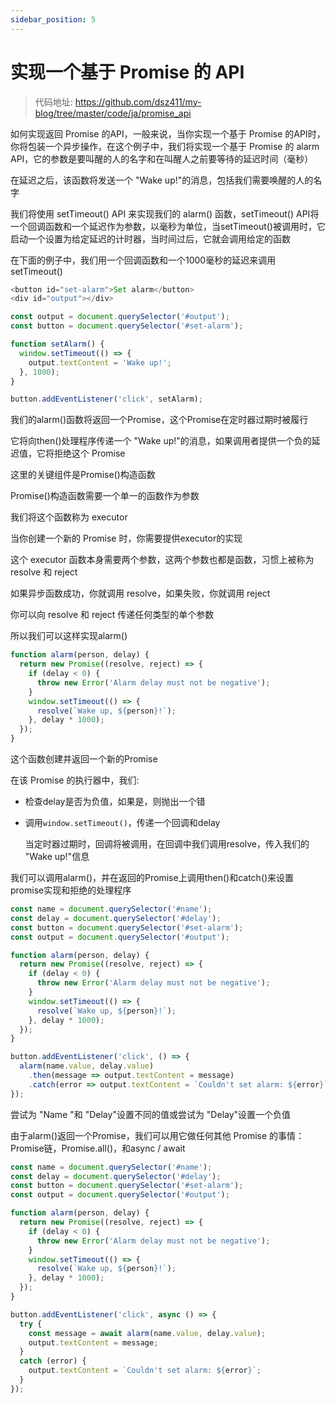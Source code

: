 ```yaml
---
sidebar_position: 5
---
```


# 实现一个基于 Promise 的 API

> 代码地址: https://github.com/dsz411/my-blog/tree/master/code/ja/promise_api

如何实现返回 Promise 的API，一般来说，当你实现一个基于 Promise 的API时，你将包装一个异步操作，在这个例子中，我们将实现一个基于 Promise 的 alarm API，它的参数是要叫醒的人的名字和在叫醒人之前要等待的延迟时间（毫秒）

在延迟之后，该函数将发送一个 "Wake up!"的消息，包括我们需要唤醒的人的名字

我们将使用 setTimeout() API 来实现我们的 alarm() 函数，setTimeout() API将一个回调函数和一个延迟作为参数，以毫秒为单位，当setTimeout()被调用时，它启动一个设置为给定延迟的计时器，当时间过后，它就会调用给定的函数

在下面的例子中，我们用一个回调函数和一个1000毫秒的延迟来调用setTimeout()

```javascript
<button id="set-alarm">Set alarm</button>
<div id="output"></div>
```

```javascript
const output = document.querySelector('#output');
const button = document.querySelector('#set-alarm');

function setAlarm() {
  window.setTimeout(() => {
    output.textContent = 'Wake up!';
  }, 1000);
}

button.addEventListener('click', setAlarm);
```

我们的alarm()函数将返回一个Promise，这个Promise在定时器过期时被履行

它将向then()处理程序传递一个 "Wake up!"的消息，如果调用者提供一个负的延迟值，它将拒绝这个 Promise

这里的关键组件是Promise()构造函数

Promise()构造函数需要一个单一的函数作为参数

我们将这个函数称为 executor

当你创建一个新的 Promise 时，你需要提供executor的实现

这个 executor 函数本身需要两个参数，这两个参数也都是函数，习惯上被称为 resolve 和 reject

如果异步函数成功，你就调用 resolve，如果失败，你就调用 reject

你可以向 resolve 和 reject 传递任何类型的单个参数

所以我们可以这样实现alarm()

```javascript
function alarm(person, delay) {
  return new Promise((resolve, reject) => {
    if (delay < 0) {
      throw new Error('Alarm delay must not be negative');
    }
    window.setTimeout(() => {
      resolve(`Wake up, ${person}!`);
    }, delay * 1000);
  });
}
```

这个函数创建并返回一个新的Promise

在该 Promise 的执行器中，我们:

- 检查delay是否为负值，如果是，则抛出一个错

- 调用`window.setTimeout()`，传递一个回调和delay

  当定时器过期时，回调将被调用，在回调中我们调用resolve，传入我们的 "Wake up!"信息

我们可以调用alarm()，并在返回的Promise上调用then()和catch()来设置promise实现和拒绝的处理程序

```javascript
const name = document.querySelector('#name');
const delay = document.querySelector('#delay');
const button = document.querySelector('#set-alarm');
const output = document.querySelector('#output');

function alarm(person, delay) {
  return new Promise((resolve, reject) => {
    if (delay < 0) {
      throw new Error('Alarm delay must not be negative');
    }
    window.setTimeout(() => {
      resolve(`Wake up, ${person}!`);
    }, delay * 1000);
  });
}

button.addEventListener('click', () => {
  alarm(name.value, delay.value)
    .then(message => output.textContent = message)
    .catch(error => output.textContent = `Couldn't set alarm: ${error}`);
});
```

尝试为 "Name "和 "Delay"设置不同的值或尝试为 "Delay"设置一个负值

由于alarm()返回一个Promise，我们可以用它做任何其他 Promise 的事情：Promise链，Promise.all()，和async / await

```javascript
const name = document.querySelector('#name');
const delay = document.querySelector('#delay');
const button = document.querySelector('#set-alarm');
const output = document.querySelector('#output');

function alarm(person, delay) {
  return new Promise((resolve, reject) => {
    if (delay < 0) {
      throw new Error('Alarm delay must not be negative');
    }
    window.setTimeout(() => {
      resolve(`Wake up, ${person}!`);
    }, delay * 1000);
  });
}

button.addEventListener('click', async () => {
  try {
    const message = await alarm(name.value, delay.value);
    output.textContent = message;
  }
  catch (error) {
    output.textContent = `Couldn't set alarm: ${error}`;
  }
});
```

